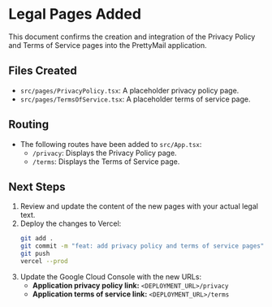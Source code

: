 <!--
NOTE: The production deployment URL is managed in deployment_config.json.
Update that file to change the deployment URL everywhere.
-->

# Legal Pages Added

This document confirms the creation and integration of the Privacy Policy and Terms of Service pages into the PrettyMail application.

## Files Created

- `src/pages/PrivacyPolicy.tsx`: A placeholder privacy policy page.
- `src/pages/TermsOfService.tsx`: A placeholder terms of service page.

## Routing

- The following routes have been added to `src/App.tsx`:
  - `/privacy`: Displays the Privacy Policy page.
  - `/terms`: Displays the Terms of Service page.

## Next Steps

1.  Review and update the content of the new pages with your actual legal text.
2.  Deploy the changes to Vercel:
    ```bash
    git add .
    git commit -m "feat: add privacy policy and terms of service pages"
    git push
    vercel --prod
    ```
3.  Update the Google Cloud Console with the new URLs:
    -   **Application privacy policy link:** `<DEPLOYMENT_URL>/privacy`
    -   **Application terms of service link:** `<DEPLOYMENT_URL>/terms`
